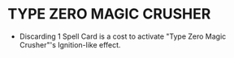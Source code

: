 # TYPE ZERO MAGIC CRUSHER

*   Discarding 1 Spell Card is a cost to activate "Type Zero Magic Crusher"'s Ignition-like effect.
